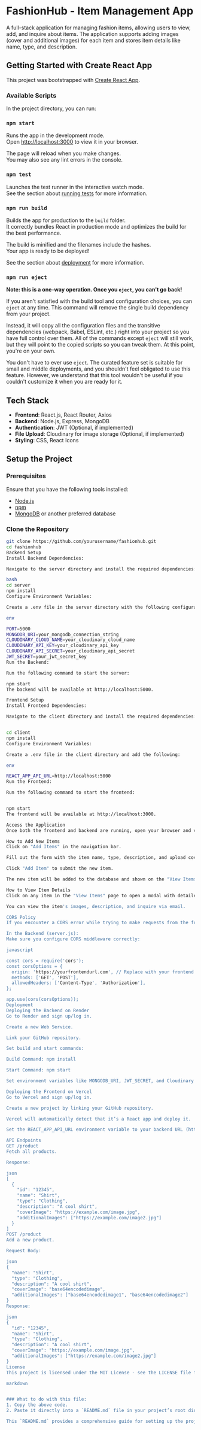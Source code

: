 # FashionHub - Item Management App

A full-stack application for managing fashion items, allowing users to view, add, and inquire about items. The application supports adding images (cover and additional images) for each item and stores item details like name, type, and description.

## Getting Started with Create React App

This project was bootstrapped with [Create React App](https://github.com/facebook/create-react-app).

### Available Scripts

In the project directory, you can run:

### `npm start`

Runs the app in the development mode.\
Open [http://localhost:3000](http://localhost:3000) to view it in your browser.

The page will reload when you make changes.\
You may also see any lint errors in the console.

### `npm test`

Launches the test runner in the interactive watch mode.\
See the section about [running tests](https://facebook.github.io/create-react-app/docs/running-tests) for more information.

### `npm run build`

Builds the app for production to the `build` folder.\
It correctly bundles React in production mode and optimizes the build for the best performance.

The build is minified and the filenames include the hashes.\
Your app is ready to be deployed!

See the section about [deployment](https://facebook.github.io/create-react-app/docs/deployment) for more information.

### `npm run eject`

**Note: this is a one-way operation. Once you `eject`, you can't go back!**

If you aren't satisfied with the build tool and configuration choices, you can `eject` at any time. This command will remove the single build dependency from your project.

Instead, it will copy all the configuration files and the transitive dependencies (webpack, Babel, ESLint, etc.) right into your project so you have full control over them. All of the commands except `eject` will still work, but they will point to the copied scripts so you can tweak them. At this point, you're on your own.

You don't have to ever use `eject`. The curated feature set is suitable for small and middle deployments, and you shouldn't feel obligated to use this feature. However, we understand that this tool wouldn't be useful if you couldn't customize it when you are ready for it.

## Tech Stack

- **Frontend**: React.js, React Router, Axios
- **Backend**: Node.js, Express, MongoDB
- **Authentication**: JWT (Optional, if implemented)
- **File Upload**: Cloudinary for image storage (Optional, if implemented)
- **Styling**: CSS, React Icons

## Setup the Project

### Prerequisites

Ensure that you have the following tools installed:

- [Node.js](https://nodejs.org/)
- [npm](https://www.npmjs.com/)
- [MongoDB](https://www.mongodb.com/) or another preferred database

### Clone the Repository

```bash
git clone https://github.com/yourusername/fashionhub.git
cd fashionhub
Backend Setup
Install Backend Dependencies:

Navigate to the server directory and install the required dependencies:

bash
cd server
npm install
Configure Environment Variables:

Create a .env file in the server directory with the following configuration:

env

PORT=5000
MONGODB_URI=your_mongodb_connection_string
CLOUDINARY_CLOUD_NAME=your_cloudinary_cloud_name
CLOUDINARY_API_KEY=your_cloudinary_api_key
CLOUDINARY_API_SECRET=your_cloudinary_api_secret
JWT_SECRET=your_jwt_secret_key
Run the Backend:

Run the following command to start the server:

npm start
The backend will be available at http://localhost:5000.

Frontend Setup
Install Frontend Dependencies:

Navigate to the client directory and install the required dependencies:


cd client
npm install
Configure Environment Variables:

Create a .env file in the client directory and add the following:

env

REACT_APP_API_URL=http://localhost:5000
Run the Frontend:

Run the following command to start the frontend:


npm start
The frontend will be available at http://localhost:3000.

Access the Application
Once both the frontend and backend are running, open your browser and visit http://localhost:3000 to access the app.

How to Add New Items
Click on "Add Items" in the navigation bar.

Fill out the form with the item name, type, description, and upload cover image and additional images.

Click "Add Item" to submit the new item.

The new item will be added to the database and shown on the "View Items" page.

How to View Item Details
Click on any item in the "View Items" page to open a modal with detailed information.

You can view the item's images, description, and inquire via email.

CORS Policy
If you encounter a CORS error while trying to make requests from the frontend to the backend, follow the instructions below to configure the backend to accept cross-origin requests:

In the Backend (server.js):
Make sure you configure CORS middleware correctly:

javascript

const cors = require('cors');
const corsOptions = {
  origin: 'https://yourfrontendurl.com', // Replace with your frontend URL
  methods: ['GET', 'POST'],
  allowedHeaders: ['Content-Type', 'Authorization'],
};

app.use(cors(corsOptions));
Deployment
Deploying the Backend on Render
Go to Render and sign up/log in.

Create a new Web Service.

Link your GitHub repository.

Set build and start commands:

Build Command: npm install

Start Command: npm start

Set environment variables like MONGODB_URI, JWT_SECRET, and Cloudinary API keys.

Deploying the Frontend on Vercel
Go to Vercel and sign up/log in.

Create a new project by linking your GitHub repository.

Vercel will automatically detect that it’s a React app and deploy it.

Set the REACT_APP_API_URL environment variable to your backend URL (https://fashion-hub-gtsw.onrender.com).

API Endpoints
GET /product
Fetch all products.

Response:

json
[
  {
    "id": "12345",
    "name": "Shirt",
    "type": "Clothing",
    "description": "A cool shirt",
    "coverImage": "https://example.com/image.jpg",
    "additionalImages": ["https://example.com/image2.jpg"]
  }
]
POST /product
Add a new product.

Request Body:

json
{
  "name": "Shirt",
  "type": "Clothing",
  "description": "A cool shirt",
  "coverImage": "base64encodedimage",
  "additionalImages": ["base64encodedimage1", "base64encodedimage2"]
}
Response:

json
{
  "id": "12345",
  "name": "Shirt",
  "type": "Clothing",
  "description": "A cool shirt",
  "coverImage": "https://example.com/image.jpg",
  "additionalImages": ["https://example.com/image2.jpg"]
}
License
This project is licensed under the MIT License - see the LICENSE file for details.

markdown


### What to do with this file:
1. Copy the above code.
2. Paste it directly into a `README.md` file in your project’s root directory.

This `README.md` provides a comprehensive guide for setting up the project, running it locally, and deploying both the frontend and backend.
